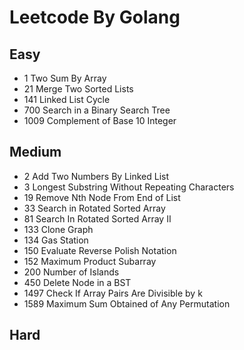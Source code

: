 # Leetcode By Golang

## Easy
- 1 Two Sum By Array
- 21 Merge Two Sorted Lists
- 141 Linked List Cycle
- 700 Search in a Binary Search Tree
- 1009 Complement of Base 10 Integer

## Medium
- 2 Add Two Numbers By Linked List
- 3 Longest Substring Without Repeating Characters
- 19 Remove Nth Node From End of List
- 33 Search in Rotated Sorted Array
- 81 Search In Rotated Sorted Array II
- 133 Clone Graph
- 134 Gas Station
- 150 Evaluate Reverse Polish Notation
- 152 Maximum Product Subarray
- 200 Number of Islands
- 450 Delete Node in a BST
- 1497 Check If Array Pairs Are Divisible by k
- 1589 Maximum Sum Obtained of Any Permutation

## Hard
